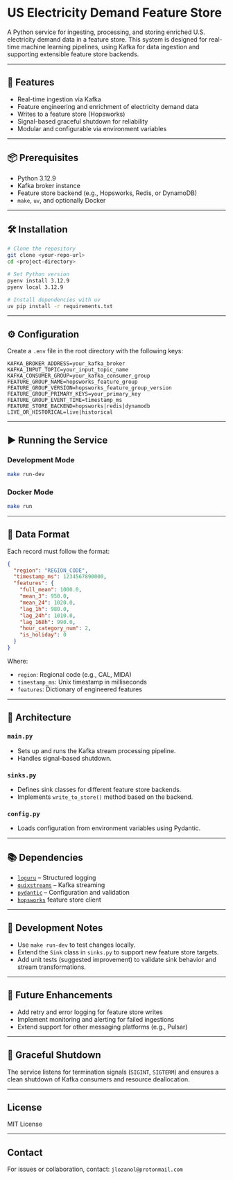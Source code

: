 # US Electricity Demand Feature Store

A Python service for ingesting, processing, and storing enriched U.S. electricity demand data in a feature store. This system is designed for real-time machine learning pipelines, using Kafka for data ingestion and supporting extensible feature store backends.

---

## 🚀 Features

- Real-time ingestion via Kafka
- Feature engineering and enrichment of electricity demand data
- Writes to a feature store (Hopsworks)
- Signal-based graceful shutdown for reliability
- Modular and configurable via environment variables

---

## 📦 Prerequisites

- Python 3.12.9
- Kafka broker instance
- Feature store backend (e.g., Hopsworks, Redis, or DynamoDB)
- `make`, `uv`, and optionally Docker

---

## 🛠️ Installation

```bash
# Clone the repository
git clone <your-repo-url>
cd <project-directory>

# Set Python version
pyenv install 3.12.9
pyenv local 3.12.9

# Install dependencies with uv
uv pip install -r requirements.txt
```

---

## ⚙️ Configuration

Create a `.env` file in the root directory with the following keys:

```env
KAFKA_BROKER_ADDRESS=your_kafka_broker
KAFKA_INPUT_TOPIC=your_input_topic_name
KAFKA_CONSUMER_GROUP=your_kafka_consumer_group
FEATURE_GROUP_NAME=hopsworks_feature_group
FEATURE_GROUP_VERSION=hopsworks_feature_group_version
FEATURE_GROUP_PRIMARY_KEYS=your_primary_key
FEATURE_GROUP_EVENT_TIME=timestamp_ms
FEATURE_STORE_BACKEND=hopsworks|redis|dynamodb
LIVE_OR_HISTORICAL=live|historical
```

---

## ▶️ Running the Service

### Development Mode

```bash
make run-dev
```

### Docker Mode

```bash
make run
```

---

## 📄 Data Format

Each record must follow the format:

```json
{
  "region": "REGION_CODE",
  "timestamp_ms": 1234567890000,
  "features": {
    "full_mean": 1000.0,
    "mean_3": 950.0,
    "mean_24": 1020.0,
    "lag_1h": 980.0,
    "lag_24h": 1010.0,
    "lag_168h": 990.0,
    "hour_category_num": 2,
    "is_holiday": 0
  }
}
```

Where:
- `region`: Regional code (e.g., CAL, MIDA)
- `timestamp_ms`: Unix timestamp in milliseconds
- `features`: Dictionary of engineered features

---

## 🧩 Architecture

### `main.py`
- Sets up and runs the Kafka stream processing pipeline.
- Handles signal-based shutdown.

### `sinks.py`
- Defines sink classes for different feature store backends.
- Implements `write_to_store()` method based on the backend.

### `config.py`
- Loads configuration from environment variables using Pydantic.

---

## 📚 Dependencies

- [`loguru`](https://github.com/Delgan/loguru) – Structured logging
- [`quixstreams`](https://github.com/quixio/quix-streams) – Kafka streaming
- [`pydantic`](https://docs.pydantic.dev) – Configuration and validation
- [`hopsworks`](https://github.com/logicalclocks/hopsworks) feature store client

---

## 🧪 Development Notes

- Use `make run-dev` to test changes locally.
- Extend the `Sink` class in `sinks.py` to support new feature store targets.
- Add unit tests (suggested improvement) to validate sink behavior and stream transformations.

---

## 🔮 Future Enhancements

- Add retry and error logging for feature store writes
- Implement monitoring and alerting for failed ingestions
- Extend support for other messaging platforms (e.g., Pulsar)

---

## 🧼 Graceful Shutdown

The service listens for termination signals (`SIGINT`, `SIGTERM`) and ensures a clean shutdown of Kafka consumers and resource deallocation.

---

## License

MIT License

---

## Contact

For issues or collaboration, contact: `jlozanol@protonmail.com`